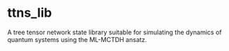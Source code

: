 # ttns_lib

A tree tensor network state library suitable for simulating the dynamics of quantum systems using the ML-MCTDH ansatz.
